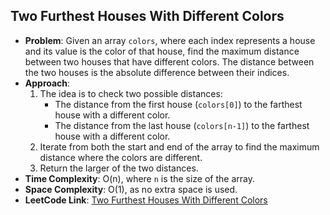 ## Two Furthest Houses With Different Colors
- **Problem**: Given an array `colors`, where each index represents a house and its value is the color of that house, find the maximum distance between two houses that have different colors. The distance between the two houses is the absolute difference between their indices.
- **Approach**: 
  1. The idea is to check two possible distances:
     - The distance from the first house (`colors[0]`) to the farthest house with a different color.
     - The distance from the last house (`colors[n-1]`) to the farthest house with a different color.
  2. Iterate from both the start and end of the array to find the maximum distance where the colors are different.
  3. Return the larger of the two distances.
- **Time Complexity**: O(n), where `n` is the size of the array.
- **Space Complexity**: O(1), as no extra space is used.
- **LeetCode Link**: [Two Furthest Houses With Different Colors](https://leetcode.com/problems/two-furthest-houses-with-different-colors/)
